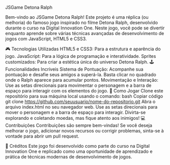 JSGame Detona Ralph

Bem-vindo ao JSGame Detona Ralph! Este projeto é uma réplica (ou melhoria) do famoso jogo inspirado no filme Detona Ralph, desenvolvido durante o curso na Digital Innovation One. Neste jogo, você pode se divertir enquanto aprende sobre várias técnicas avançadas de desenvolvimento de jogos com JavaScript, HTML5 e CSS3.

🎮 Tecnologias Utilizadas
HTML5 e CSS3: Para a estrutura e aparência do jogo.
JavaScript: Para a lógica de programação e interatividade.
Sprites customizados: Para criar a estética única do universo Detona Ralph.
🕹️ Funcionalidades Incríveis
Sistema de Pontuação: Acompanhe sua pontuação e desafie seus amigos a superá-la. Basta clicar no quadrado onde o Ralph aparece para acumular pontos.
Movimentação e Interação: Use as setas direcionais para movimentar o personagem e a barra de espaço para interagir com os elementos do jogo.
🚀 Como Jogar
Clone este repositório para sua máquina local usando o comando:
bash
Copiar código
git clone https://github.com/seuusuario/nome-do-repositorio.git
Abra o arquivo index.html no seu navegador web.
Use as setas direcionais para mover o personagem e a barra de espaço para interagir.
Divirta-se explorando e coletando moedas, mas fique atento aos inimigos!
💻 Contribuições
Contribuições são sempre bem-vindas! Se você deseja melhorar o jogo, adicionar novos recursos ou corrigir problemas, sinta-se à vontade para abrir um pull request.

👏 Créditos
Este jogo foi desenvolvido como parte do curso na Digital Innovation One e replicado como uma oportunidade de aprendizado e prática de técnicas modernas de desenvolvimento de jogos.

